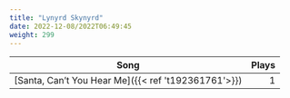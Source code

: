 ```yaml
---
title: "Lynyrd Skynyrd"
date: 2022-12-08/2022T06:49:45
weight: 299
---
```




 Song | Plays 
----- | -----:
[Santa, Can’t You Hear Me]({{< ref 't192361761'>}}) | 1
